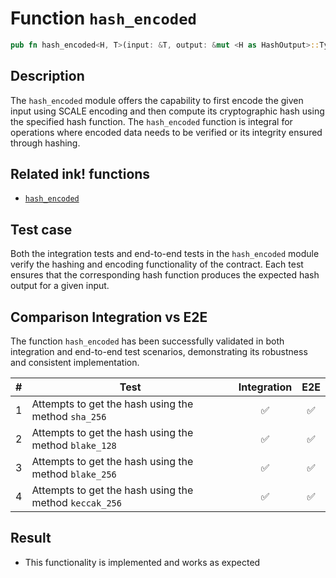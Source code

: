 # Function `hash_encoded`

```rust
pub fn hash_encoded<H, T>(input: &T, output: &mut <H as HashOutput>::Type)
```

## Description

The `hash_encoded` module offers the capability to first encode the given input using SCALE encoding and then compute its cryptographic hash using the specified hash function. The `hash_encoded` function is integral for operations where encoded data needs to be verified or its integrity ensured through hashing.

## Related ink! functions

- [`hash_encoded`](https://paritytech.github.io/ink/ink_env/fn.hash_encoded.html)

## Test case

Both the integration tests and end-to-end tests in the `hash_encoded` module verify the hashing and encoding functionality of the contract. Each test ensures that the corresponding hash function produces the expected hash output for a given input.

## Comparison Integration vs E2E

The function `hash_encoded` has been successfully validated in both integration and end-to-end test scenarios, demonstrating its robustness and consistent implementation.

| #   | Test                                                   | Integration | E2E |
| --- | ------------------------------------------------------ | :---------: | :-: |
| 1   | Attempts to get the hash using the method `sha_256`    |     ✅      | ✅  |
| 2   | Attempts to get the hash using the method `blake_128`  |     ✅      | ✅  |
| 3   | Attempts to get the hash using the method `blake_256`  |     ✅      | ✅  |
| 4   | Attempts to get the hash using the method `keccak_256` |     ✅      | ✅  |

## Result

- This functionality is implemented and works as expected
